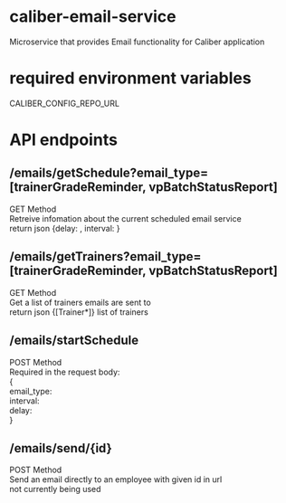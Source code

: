 # caliber-email-service
Microservice that provides Email functionality for Caliber application

# required environment variables
CALIBER_CONFIG_REPO_URL

# API endpoints

## /emails/getSchedule?email_type=[trainerGradeReminder, vpBatchStatusReport] <br />
  GET Method <br />
  Retreive infomation about the current scheduled email service <br />
  return json {delay: , interval: } <br />

## /emails/getTrainers?email_type=[trainerGradeReminder, vpBatchStatusReport] <br />
  GET Method <br />
  Get a list of trainers emails are sent to <br />
  return json {[Trainer*]}  list of trainers <br />
  
## /emails/startSchedule 
  POST Method <br />
  Required in the request body:  <br />
  { <br />
    email_type: <br />
    interval: <br />
    delay: <br />
  } <br />
  

## /emails/send/{id} 
  POST Method <br />
  Send an email directly to an employee with given id in url <br />
  not currently being used <br />
  
